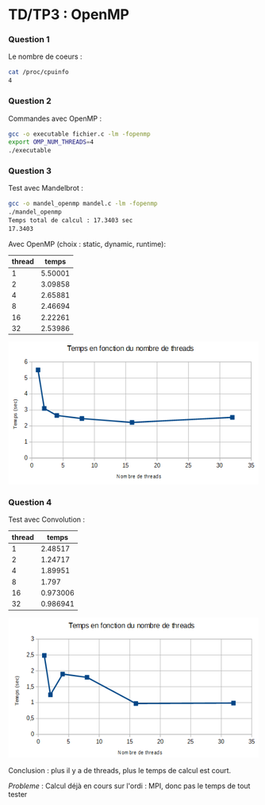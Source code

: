 # TD/TP3 : OpenMP #

### Question 1 ###

Le nombre de coeurs :
```sh
cat /proc/cpuinfo
4
```

### Question 2 ###

Commandes avec OpenMP :
```sh
gcc -o executable fichier.c -lm -fopenmp
export OMP_NUM_THREADS=4
./executable
```

### Question 3 ###

Test avec Mandelbrot :
```sh
gcc -o mandel_openmp mandel.c -lm -fopenmp
./mandel_openmp
Temps total de calcul : 17.3403 sec
17.3403
```

Avec OpenMP (choix : static, dynamic, runtime):

| thread |  temps  |
|--------|---------|
| 1      | 5.50001 |
| 2      | 3.09858 |
| 4      | 2.65881 |
| 8      | 2.46694 |
| 16     | 2.22261 |
| 32     | 2.53986 |

![Mandelbrot](./Diagrammes/mand.PNG)


### Question 4 ###

Test avec Convolution :

| thread |  temps  |
|--------|---------|
| 1      | 2.48517 |
| 2      | 1.24717 |
| 4      | 1.89951 |
| 8      | 1.797 |
| 16     | 0.973006 |
| 32     | 0.986941 |

![Convolution](./Diagrammes/conv.PNG)

Conclusion : plus il y a de threads, plus le temps de calcul est court.


*Probleme* : Calcul déjà en cours sur l'ordi : MPI, donc pas le temps de tout tester
